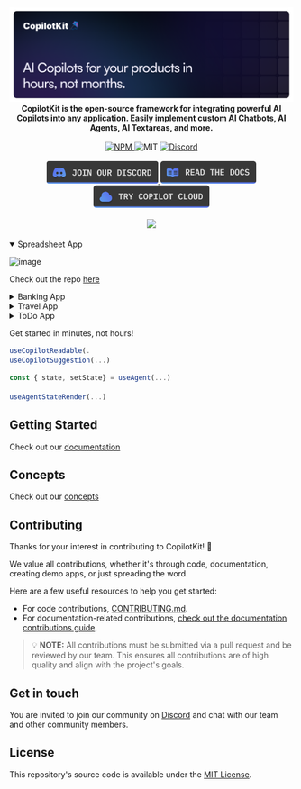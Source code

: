 <div align="center">
  <a href="https://copilotkit.ai" target="_blank">
    <img src="./assets/banner.png" alt="CopilotKit Logo">
  </a>

  <br/>

  <strong>
    CopilotKit is the open-source framework for integrating powerful AI Copilots into any application. Easily implement custom AI Chatbots, AI Agents, AI Textareas, and more.
  </strong>
</div>

<br/>

<div align="center">
  <a href="https://www.npmjs.com/package/@copilotkit/react-core" target="_blank">
    <img src="https://img.shields.io/npm/v/%40copilotkit%2Freact-core?logo=npm&logoColor=%23FFFFFF&label=Version&color=%236963ff" alt="NPM">
  </a>
  <img src="https://img.shields.io/github/license/copilotkit/copilotkit?color=%236963ff&label=License" alt="MIT">
  <a href="https://discord.gg/6dffbvGU3D" target="_blank">
    <img src="https://img.shields.io/discord/1122926057641742418?logo=discord&logoColor=%23FFFFFF&label=Discord&color=%236963ff" alt="Discord">
  </a>
</div>
<br/>

<div align="center">
  <a href="https://discord.gg/6dffbvGU3D?ref=github_readme" target="_blank">
    <img src="./assets/btn_discord.png" alt="CopilotKit Discord" height="40px">
  </a>
  <a href="https://docs.copilotkit.ai?ref=github_readme" target="_blank">
    <img src="./assets/btn_docs.png" alt="CopilotKit GitHub" height="40px">
  </a>
  <a href="https://cloud.copilotkit.ai?ref=github_readme" target="_blank">
    <img src="./assets/btn_cloud.png" alt="CopilotKit GitHub" height="40px">
  </a>
  
</div>

<br/>
<div align="center">
  <a href="https://www.producthunt.com/posts/copilotkit" target="_blank">
    <img src="https://api.producthunt.com/widgets/embed-image/v1/top-post-badge.svg?post_id=428778&theme=light&period=daily">
  </a>
</div>

<br />

<details open>
  <summary>Spreadsheet App</summary>
  
  ![image](https://github.com/user-attachments/assets/9c6ebced-1439-49bb-811b-1f74fe749ab5)

  Check out the repo [here](https://github.com/CopilotKit/demo-presentation)
</details>

<details>
  <summary>Banking App</summary>
  
  ![image](https://github.com/user-attachments/assets/ecddcf4c-cfe3-45ba-848d-03f94902475f)

  Check out the repo [here](https://github.com/CopilotKit/demo-banking)
</details>

<details>
  <summary>Travel App</summary>

  ![image](https://github.com/user-attachments/assets/09dc873b-b263-40a3-8577-1414d0837510)

  Check out the repo [here](https://github.com/CopilotKit/CopilotKit/tree/main/examples/coagents-travel)
</details>

<details>
  <summary>ToDo App</summary>
  
  ![image](https://github.com/user-attachments/assets/7cafb021-98e0-44b5-b3b7-232b0c3ae35b)
  
  Check out the repo [here](https://github.com/CopilotKit/example-todos-app)
</details>

Get started in minutes, not hours!

```ts
useCopilotReadable(.
useCopilotSuggestion(...)
```

```ts
const { state, setState} = useAgent(...)

useAgentStateRender(...)
```

## Getting Started
Check out our [documentation](https://docs.copilotkit.ai/)

## Concepts
Check out our [concepts](https://docs.copilotkit.ai/coagents/concepts/why-agentic-copilots)

## Contributing

Thanks for your interest in contributing to CopilotKit! 💜

We value all contributions, whether it's through code, documentation, creating demo apps, or just spreading the word.

Here are a few useful resources to help you get started:

- For code contributions, [CONTRIBUTING.md](./CONTRIBUTING.md).
- For documentation-related contributions, [check out the documentation contributions guide](https://docs.copilotkit.ai/contributing/docs-contributions?ref=github_readme).

> 💡 **NOTE:** All contributions must be submitted via a pull request and be reviewed by our team. This ensures all contributions are of high quality and align with the project's goals.

## Get in touch

You are invited to join our community on [Discord](https://discord.gg/6dffbvGU3D) and chat with our team and other community members.

## License

This repository's source code is available under the [MIT License](https://github.com/CopilotKit/CopilotKit/blob/main/LICENSE).
